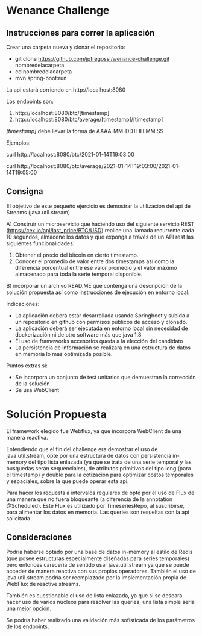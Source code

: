 # Wenance Challenge

## Instrucciones para correr la aplicación

Crear una carpeta nueva y clonar el repositorio: 
 - git clone https://github.com/jpfregossi/wenance-challenge.git nombredelacarpeta
 - cd nombredelacarpeta
 - mvn spring-boot:run
 
 La api estará corriendo en http://localhost:8080
 
 Los endpoints son:
 1) http://localhost:8080/btc/[timestamp]
 2) http://localhost:8080/btc/average/[timestamp]/[timestamp]
  
  *[timestamp]* debe llevar la forma de AAAA-MM-DDTHH:MM:SS
  
  Ejemplos:
  
  curl http://localhost:8080/btc/2021-01-14T19:03:00

  curl http://localhost:8080/btc/average/2021-01-14T19:03:00/2021-01-14T19:05:00
  
## Consigna

El objetivo de este pequeño ejercicio es demostrar la utilización del api de
Streams (java.util.stream)

A) Construir un microservicio que haciendo uso del siguiente servicio REST (https://cex.io/api/last_price/BTC/USD)
realice una llamada recurrente cada 10 segundos, almacene los datos y que exponga a través de un API rest las siguientes funcionalidades:

1. Obtener el precio del bitcoin en cierto timestamp.
2. Conocer el promedio de valor entre dos timestamps así como la diferencia porcentual entre ese valor promedio y el valor máximo almacenado para toda la serie temporal disponible.

B) incorporar un archivo READ.ME que contenga una descripción de la solución propuesta así como instrucciones de ejecución en entorno local.

Indicaciones:
* La aplicación deberá estar desarrollada usando Springboot y subida a un repositorio en github con permisos públicos de acceso y clonado.
* La aplicación deberá ser ejecutada en entorno local sin necesidad de dockerización ni de otro software más que java 1.8
* El uso de frameworks accesorios queda a la elección del candidato
* La persistencia de información se realizará en una estructura de datos en memoria lo más optimizada posible.

Puntos extras si:
- Se incorpora un conjunto de test unitarios que demuestran la corrección de la solución
- Se usa WebClient 

# Solución Propuesta

El framework elegido fue Webflux, ya que incorpora WebClient de una manera reactiva.

Entendiendo que el fin del challenge era demostrar el uso de java.util.stream, opte por una estructura de datos con persistencia in-memory del tipo lista enlazada (ya que se trata de una serie temporal y las busquedas serán sequenciales), de atributos primitivos del tipo long (para el timestamp) y double para la cotización para optimizar costos temporales y espaciales, sobre la que puede operar esta api.

Para hacer los requests a intervalos regulares de opté por el uso de Flux de una manera que no fuera bloqueante (a diferencia de la annotation @Scheduled).
Este Flux es utilizado por TimeseriesRepo, al suscribirse, para alimentar los datos en memoria.
Las queries son resueltas con la api solicitada.

## Consideraciones
Podría haberse optado por una base de datos in-memory al estilo de Redis (que posee estructuras especialmente diseñadas para series temporales) pero entonces carecería de sentido usar java.util.stream ya que se puede acceder de manera reactiva con sus propios operadores. También el uso de java.util.stream podría ser reemplazado por la implementación propia de WebFlux de reactive streams.

También es cuestionable el uso de lista enlazada, ya que si se deseara hacer uso de varios núcleos para resolver las queries, una lista simple sería una mejor opción.

Se podría haber realizado una validación más sofisticada de los parámetros de los endpoints.

